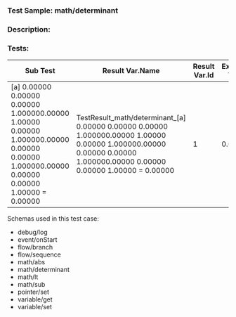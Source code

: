 ### **Test Sample:** math/determinant
### **Description:** 

### Tests:
| Sub Test | Result Var.Name | Result Var.Id | Expected Value
| ----------- | ----------- | ----------- |----------- |
| [a] 0.00000	0.00000	0.00000	1.000000.00000	1.00000	0.00000	1.000000.00000	0.00000	0.00000	1.000000.00000	0.00000	0.00000	1.00000 = 0.00000 | TestResult_math/determinant_[a] 0.00000	0.00000	0.00000	1.000000.00000	1.00000	0.00000	1.000000.00000	0.00000	0.00000	1.000000.00000	0.00000	0.00000	1.00000 = 0.00000 | 1 | 0.00000

Schemas used in this test case:
- debug/log
- event/onStart
- flow/branch
- flow/sequence
- math/abs
- math/determinant
- math/lt
- math/sub
- pointer/set
- variable/get
- variable/set
